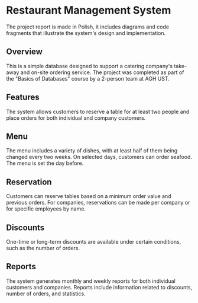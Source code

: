# Restaurant Management System

The project report is made in Polish, it includes diagrams and code fragments that illustrate the system's design and implementation.

## Overview

This is a simple database designed to support a catering company's take-away and on-site ordering service. The project was completed as part of the "Basics of Databases" course by a 2-person team at AGH UST.

## Features

The system allows customers to reserve a table for at least two people and place orders for both individual and company customers. 

## Menu

The menu includes a variety of dishes, with at least half of them being changed every two weeks. On selected days, customers can order seafood. The menu is set the day before.

## Reservation

Customers can reserve tables based on a minimum order value and previous orders. For companies, reservations can be made per company or for specific employees by name.

## Discounts

One-time or long-term discounts are available under certain conditions, such as the number of orders.

## Reports

The system generates monthly and weekly reports for both individual customers and companies. Reports include information related to discounts, number of orders, and statistics.
